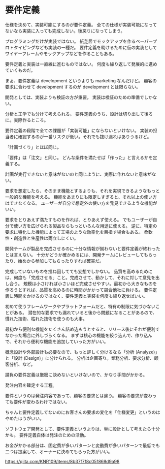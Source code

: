 # 要件定義

仕様を決めて、実装可能にするのが要件定義。
全ての仕様が実装可能になってないなら実装に入っても完成しない。後戻りになってしまう。

プログラミングだけが実装ではない。
紙芝居でモックアップを作るペーパープロトタイピングなども実装の一種だ。
要件定義を助けるために仮の実装としてワイヤーフレームやモックアップなどを作ることもある。

要件定義と実装は一直線に進むものではない。
何度も繰り返して発展的に進めていくものだ。

まぁ、要件定義は development というよりも marketing なんだけど。
顧客の要求に合わせて development するのが development とは限らない。

開発としては、実装よりも検証の方が重要。
実装は検証のための準備でしかない。

分析と工学でも分けて考えられる。
要件定義のうち、設計は切り出して後ろに。実際作るところ。

要件定義の段階で全ての課題が「実装可能」にならないといけない。
実装の担当者に確認するのが一番リスクが低い。それでも抜け漏れはありうるけど。

「計画づくり」とほぼ同じ。

「要件」は「注文」と同じ。
どんな条件を満たせば「作った」と言えるかを定義する。

計画が実行できないと意味がないのと同じように、実際に作れないと意味がない。

要求を想定したら、そのまま機能とするよりも、それを実現できるようなもっと一般的な機能を考える。
機能をあまりにも限定しすぎると、それ以上の使い方はできなくなる。
ユーザーが自分で想定外の使い方を発見できるような機能がいい。

要求をとりあえず満たすものを作れば、とりあえず使える。
でもユーザーが自分で使い方を広げられる製品ならもっといろんな用途に使える。
逆に、特定の要求に特化した機能によって工場のような効率化を目指す場合もある。
柔軟性・創造性と生産性は両立しにくい。

開発チームが製品を完成させるのに十分な情報が揃わないと要件定義が終わったとは言えない。
十分かどうか確かめるには、開発チームにレビューしてもらったり、始めから参加してもらったりすれば確実だ。

完成していないものを捏ね回してても妄想でしかない。
品質を高めるためには、何度も「完成させる」こと。完成させて、動かして、それに対して意見を出し合う。
規模は小さければ小さいほど完成させやすい。最初から大きなものを作ろうとすれば、品質を高めるのに時間がかかって競合他社に負ける。
要件定義に時間をかけるのではなく、要件定義と実装を何度も繰り返せばいい。

初めて使うフレームワークやプラットフォームだと、特有の制限に気づかないことがある。
潜在的な要求でも漏れていると後から問題になることがあるので、慣れた技術、枯れた技術を使うのも大事。

最初から便利な機能をたくさん詰め込もうとすると、リリース後にそれが便利でなかった場合に外しづらくなる。
まずは核心の機能を絞り込んで、作り込んで、それから便利な機能を追加していった方がいい。

概念設計や外部設計も必要なので、もっと詳しく分けるなら「分析 (Analyze)」と「設計 (Design)」に分けられる。
分析は企画寄り。業務分析、要求分析、顧客分析、など。

請負の要件定義は厳密に決めないといけないので、かなり手間がかかる。

発注内容を確定する工程。

要件というのは発注内容であって、顧客の要求とは違う。
顧客の要求が変わっても要件が変わるわけではない。

ちゃんと要件定義してないのにお客さんの要求の変化を「仕様変更」というのはやめたほうがいい。

ソフトウェア開発として、要件定義というよりは、単に設計として考えたら十分かも。
要件定義自体は発注のための活動。

お金がかかる部分は、固定費が多いパターンと変動費が多いパターンで最低でも二つは提案して、オーナーに決めてもらった方がいい。

https://qiita.com/KNR109/items/8b37f7f8c051868d9a98
